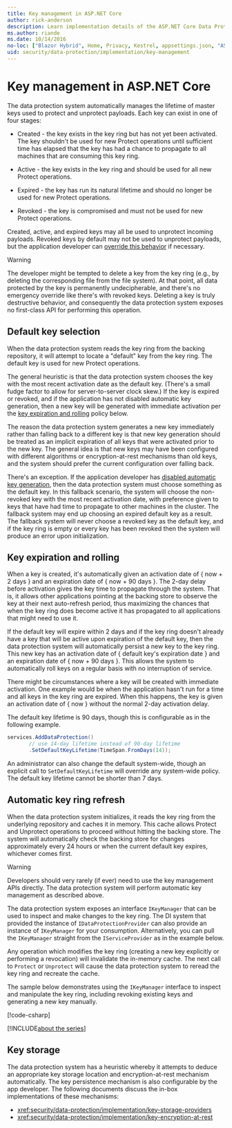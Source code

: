 ```yaml
---
title: Key management in ASP.NET Core
author: rick-anderson
description: Learn implementation details of the ASP.NET Core Data Protection key management APIs.
ms.author: riande
ms.date: 10/14/2016
no-loc: ["Blazor Hybrid", Home, Privacy, Kestrel, appsettings.json, "ASP.NET Core Identity", cookie, Cookie, Blazor, "Blazor Server", "Blazor WebAssembly", "Identity", "Let's Encrypt", Razor, SignalR]
uid: security/data-protection/implementation/key-management
---
```

# Key management in ASP.NET Core

<a name="data-protection-implementation-key-management"></a>

The data protection system automatically manages the lifetime of master keys used to protect and unprotect payloads. Each key can exist in one of four stages:

* Created - the key exists in the key ring but has not yet been activated. The key shouldn't be used for new Protect operations until sufficient time has elapsed that the key has had a chance to propagate to all machines that are consuming this key ring.

* Active - the key exists in the key ring and should be used for all new Protect operations.

* Expired - the key has run its natural lifetime and should no longer be used for new Protect operations.

* Revoked - the key is compromised and must not be used for new Protect operations.

Created, active, and expired keys may all be used to unprotect incoming payloads. Revoked keys by default may not be used to unprotect payloads, but the application developer can [override this behavior](xref:security/data-protection/consumer-apis/dangerous-unprotect#data-protection-consumer-apis-dangerous-unprotect) if necessary.

>[!WARNING]
> The developer might be tempted to delete a key from the key ring (e.g., by deleting the corresponding file from the file system). At that point, all data protected by the key is permanently undecipherable, and there's no emergency override like there's with revoked keys. Deleting a key is truly destructive behavior, and consequently the data protection system exposes no first-class API for performing this operation.

## Default key selection

When the data protection system reads the key ring from the backing repository, it will attempt to locate a "default" key from the key ring. The default key is used for new Protect operations.

The general heuristic is that the data protection system chooses the key with the most recent activation date as the default key. (There's a small fudge factor to allow for server-to-server clock skew.) If the key is expired or revoked, and if the application has not disabled automatic key generation, then a new key will be generated with immediate activation per the [key expiration and rolling](xref:security/data-protection/implementation/key-management#data-protection-implementation-key-management-expiration) policy below.

The reason the data protection system generates a new key immediately rather than falling back to a different key is that new key generation should be treated as an implicit expiration of all keys that were activated prior to the new key. The general idea is that new keys may have been configured with different algorithms or encryption-at-rest mechanisms than old keys, and the system should prefer the current configuration over falling back.

There's an exception. If the application developer has [disabled automatic key generation](xref:security/data-protection/configuration/overview#disableautomatickeygeneration), then the data protection system must choose something as the default key. In this fallback scenario, the system will choose the non-revoked key with the most recent activation date, with preference given to keys that have had time to propagate to other machines in the cluster. The fallback system may end up choosing an expired default key as a result. The fallback system will never choose a revoked key as the default key, and if the key ring is empty or every key has been revoked then the system will produce an error upon initialization.

<a name="data-protection-implementation-key-management-expiration"></a>

## Key expiration and rolling

When a key is created, it's automatically given an activation date of { now + 2 days } and an expiration date of { now + 90 days }. The 2-day delay before activation gives the key time to propagate through the system. That is, it allows other applications pointing at the backing store to observe the key at their next auto-refresh period, thus maximizing the chances that when the key ring does become active it has propagated to all applications that might need to use it.

If the default key will expire within 2 days and if the key ring doesn't already have a key that will be active upon expiration of the default key, then the data protection system will automatically persist a new key to the key ring. This new key has an activation date of { default key's expiration date } and an expiration date of { now + 90 days }. This allows the system to automatically roll keys on a regular basis with no interruption of service.

There might be circumstances where a key will be created with immediate activation. One example would be when the application hasn't run for a time and all keys in the key ring are expired. When this happens, the key is given an activation date of { now } without the normal 2-day activation delay.

The default key lifetime is 90 days, though this is configurable as in the following example.

```csharp
services.AddDataProtection()
       // use 14-day lifetime instead of 90-day lifetime
       .SetDefaultKeyLifetime(TimeSpan.FromDays(14));
```

An administrator can also change the default system-wide, though an explicit call to `SetDefaultKeyLifetime` will override any system-wide policy. The default key lifetime cannot be shorter than 7 days.

## Automatic key ring refresh

When the data protection system initializes, it reads the key ring from the underlying repository and caches it in memory. This cache allows Protect and Unprotect operations to proceed without hitting the backing store. The system will automatically check the backing store for changes approximately every 24 hours or when the current default key expires, whichever comes first.

>[!WARNING]
> Developers should very rarely (if ever) need to use the key management APIs directly. The data protection system will perform automatic key management as described above.

The data protection system exposes an interface `IKeyManager` that can be used to inspect and make changes to the key ring. The DI system that provided the instance of `IDataProtectionProvider` can also provide an instance of `IKeyManager` for your consumption. Alternatively, you can pull the `IKeyManager` straight from the `IServiceProvider` as in the example below.

Any operation which modifies the key ring (creating a new key explicitly or performing a revocation) will invalidate the in-memory cache. The next call to `Protect` or `Unprotect` will cause the data protection system to reread the key ring and recreate the cache.

The sample below demonstrates using the `IKeyManager` interface to inspect and manipulate the key ring, including revoking existing keys and generating a new key manually.

[!code-csharp[](key-management/samples/key-management.cs)]

[!INCLUDE[about the series](~/includes/code-comments-loc.md)]

## Key storage

The data protection system has a heuristic whereby it attempts to deduce an appropriate key storage location and encryption-at-rest mechanism automatically. The key persistence mechanism is also configurable by the app developer. The following documents discuss the in-box implementations of these mechanisms:

* <xref:security/data-protection/implementation/key-storage-providers>
* <xref:security/data-protection/implementation/key-encryption-at-rest>
